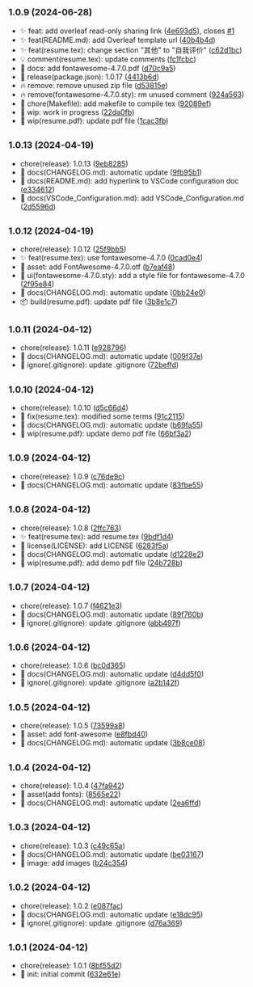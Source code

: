 ## <small>1.0.9 (2024-06-28)</small>

* ✨ feat: add overleaf read-only sharing link ([4e693d5](https://github.com/M0rtzz/zzu-resume-template/commit/4e693d5)), closes [#1](https://github.com/M0rtzz/zzu-resume-template/issues/1)
* ✨ feat(README.md): add Overleaf template url ([40b4b4d](https://github.com/M0rtzz/zzu-resume-template/commit/40b4b4d))
* ✨ feat(resume.tex): change section "其他" to "自我评价" ([c62d1bc](https://github.com/M0rtzz/zzu-resume-template/commit/c62d1bc))
* 💡 comment(resume.tex): update comments ([fc1fcbc](https://github.com/M0rtzz/zzu-resume-template/commit/fc1fcbc))
* 📝 docs: add fontawesome-4.7.0.pdf ([d70c9a5](https://github.com/M0rtzz/zzu-resume-template/commit/d70c9a5))
* 🔖 release(package.json): 1.0.17 ([4413b6d](https://github.com/M0rtzz/zzu-resume-template/commit/4413b6d))
* 🔥 remove: remove unused zip file ([d53815e](https://github.com/M0rtzz/zzu-resume-template/commit/d53815e))
* 🔥 remove(fontawesome-4.7.0.sty): rm unused comment ([924a563](https://github.com/M0rtzz/zzu-resume-template/commit/924a563))
* 🤖 chore(Makefile): add makefile to compile tex ([92089ef](https://github.com/M0rtzz/zzu-resume-template/commit/92089ef))
* 🚧 wip: work in progress ([22da0fb](https://github.com/M0rtzz/zzu-resume-template/commit/22da0fb))
* 🚧 wip(resume.pdf): update pdf file ([1cac3fb](https://github.com/M0rtzz/zzu-resume-template/commit/1cac3fb))



## <small>1.0.13 (2024-04-19)</small>

* chore(release): 1.0.13 ([9eb8285](https://github.com/M0rtzz/zzu-resume-template/commit/9eb8285))
* 📝 docs(CHANGELOG.md): automatic update ([9fb95b1](https://github.com/M0rtzz/zzu-resume-template/commit/9fb95b1))
* 📝 docs(README.md): add hyperlink to VSCode configuration doc ([e334612](https://github.com/M0rtzz/zzu-resume-template/commit/e334612))
* 📝 docs(VSCode_Configuration.md): add VSCode_Configuration.md ([2d5596d](https://github.com/M0rtzz/zzu-resume-template/commit/2d5596d))



## <small>1.0.12 (2024-04-19)</small>

* chore(release): 1.0.12 ([25f9bb5](https://github.com/M0rtzz/zzu-resume-template/commit/25f9bb5))
* ✨ feat(resume.tex): use fontawesome-4.7.0 ([0cad0e4](https://github.com/M0rtzz/zzu-resume-template/commit/0cad0e4))
* 🍱 asset: add FontAwesome-4.7.0.otf ([b7eaf48](https://github.com/M0rtzz/zzu-resume-template/commit/b7eaf48))
* 💄 ui(fontawesome-4.7.0.sty): add a style file for fontawesome-4.7.0 ([2f95e84](https://github.com/M0rtzz/zzu-resume-template/commit/2f95e84))
* 📝 docs(CHANGELOG.md): automatic update ([0bb24e0](https://github.com/M0rtzz/zzu-resume-template/commit/0bb24e0))
* 📦 build(resume.pdf): update pdf file ([3b8e1c7](https://github.com/M0rtzz/zzu-resume-template/commit/3b8e1c7))



## <small>1.0.11 (2024-04-12)</small>

* chore(release): 1.0.11 ([e928796](https://github.com/M0rtzz/zzu-resume-template/commit/e928796))
* 📝 docs(CHANGELOG.md): automatic update ([009f37e](https://github.com/M0rtzz/zzu-resume-template/commit/009f37e))
* 🙈 ignore(.gitignore): update .gitignore ([72beffd](https://github.com/M0rtzz/zzu-resume-template/commit/72beffd))



## <small>1.0.10 (2024-04-12)</small>

* chore(release): 1.0.10 ([d5c66d4](https://github.com/M0rtzz/zzu-resume-template/commit/d5c66d4))
* 🐛 fix(resume.tex): modified some terms ([91c2115](https://github.com/M0rtzz/zzu-resume-template/commit/91c2115))
* 📝 docs(CHANGELOG.md): automatic update ([b69fa55](https://github.com/M0rtzz/zzu-resume-template/commit/b69fa55))
* 🚧 wip(resume.pdf): update demo pdf file ([66bf3a2](https://github.com/M0rtzz/zzu-resume-template/commit/66bf3a2))



## <small>1.0.9 (2024-04-12)</small>

* chore(release): 1.0.9 ([c76de9c](https://github.com/M0rtzz/zzu-resume-template/commit/c76de9c))
* 📝 docs(CHANGELOG.md): automatic update ([83fbe55](https://github.com/M0rtzz/zzu-resume-template/commit/83fbe55))



## <small>1.0.8 (2024-04-12)</small>

* chore(release): 1.0.8 ([2ffc763](https://github.com/M0rtzz/zzu-resume-template/commit/2ffc763))
* ✨ feat(resume.tex): add resume.tex ([9bdf1d4](https://github.com/M0rtzz/zzu-resume-template/commit/9bdf1d4))
* 📄 license(LICENSE): add LICENSE ([6283f5a](https://github.com/M0rtzz/zzu-resume-template/commit/6283f5a))
* 📝 docs(CHANGELOG.md): automatic update ([d1228e2](https://github.com/M0rtzz/zzu-resume-template/commit/d1228e2))
* 🚧 wip(resume.pdf): add demo pdf file ([24b728b](https://github.com/M0rtzz/zzu-resume-template/commit/24b728b))



## <small>1.0.7 (2024-04-12)</small>

* chore(release): 1.0.7 ([f4621e3](https://github.com/M0rtzz/zzu-resume-template/commit/f4621e3))
* 📝 docs(CHANGELOG.md): automatic update ([89f760b](https://github.com/M0rtzz/zzu-resume-template/commit/89f760b))
* 🙈 ignore(.gitignore): update .gitignore ([abb497f](https://github.com/M0rtzz/zzu-resume-template/commit/abb497f))



## <small>1.0.6 (2024-04-12)</small>

* chore(release): 1.0.6 ([bc0d365](https://github.com/M0rtzz/zzu-resume-template/commit/bc0d365))
* 📝 docs(CHANGELOG.md): automatic update ([d4dd5f0](https://github.com/M0rtzz/zzu-resume-template/commit/d4dd5f0))
* 🙈 ignore(.gitignore): update .gitignore ([a2b142f](https://github.com/M0rtzz/zzu-resume-template/commit/a2b142f))



## <small>1.0.5 (2024-04-12)</small>

* chore(release): 1.0.5 ([73599a8](https://github.com/M0rtzz/zzu-resume-template/commit/73599a8))
* 🍱 asset: add font-awesome ([e8fbd40](https://github.com/M0rtzz/zzu-resume-template/commit/e8fbd40))
* 📝 docs(CHANGELOG.md): automatic update ([3b8ce08](https://github.com/M0rtzz/zzu-resume-template/commit/3b8ce08))



## <small>1.0.4 (2024-04-12)</small>

* chore(release): 1.0.4 ([47fa942](https://github.com/M0rtzz/zzu-resume-template/commit/47fa942))
* 🍱 asset(add fonts): ([8565e22](https://github.com/M0rtzz/zzu-resume-template/commit/8565e22))
* 📝 docs(CHANGELOG.md): automatic update ([2ea6ffd](https://github.com/M0rtzz/zzu-resume-template/commit/2ea6ffd))



## <small>1.0.3 (2024-04-12)</small>

* chore(release): 1.0.3 ([c49c65a](https://github.com/M0rtzz/zzu-resume-template/commit/c49c65a))
* 📝 docs(CHANGELOG.md): automatic update ([be03167](https://github.com/M0rtzz/zzu-resume-template/commit/be03167))
* 📸 image: add images ([b24c354](https://github.com/M0rtzz/zzu-resume-template/commit/b24c354))



## <small>1.0.2 (2024-04-12)</small>

* chore(release): 1.0.2 ([e087fac](https://github.com/M0rtzz/zzu-resume-template/commit/e087fac))
* 📝 docs(CHANGELOG.md): automatic update ([e18dc95](https://github.com/M0rtzz/zzu-resume-template/commit/e18dc95))
* 🙈 ignore(.gitignore): update .gitignore ([d76a369](https://github.com/M0rtzz/zzu-resume-template/commit/d76a369))



## <small>1.0.1 (2024-04-12)</small>

* chore(release): 1.0.1 ([8bf55d2](https://github.com/M0rtzz/zzu-resume-template/commit/8bf55d2))
* 🎉 init: initial commit ([632e61e](https://github.com/M0rtzz/zzu-resume-template/commit/632e61e))



